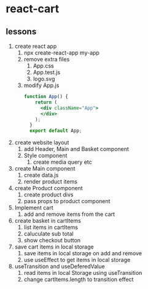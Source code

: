 # react-cart

## lessons

1. create react app
   1. npx create-react-app my-app
   2. remove extra files
      1. App.css
      2. App.test.js
      3. logo.svg
   3. modify App.js
      ```jsx
      function App() {
          return (
            <div className="App">
            </div>
          );
        }
        export default App;
        ```
2. create website layout
   1. add Header, Main and Basket component
   2. Style component
      1. create media query etc
3. create Main component
   1. create data.js
   2. render product items
4. create Product component
   1. create product divs
   2. pass props to product component
5. Implement cart
   1. add and remove items from the cart
6. create basket in cartItems
   1. list items in cartItems
   2. caluculate sub total
   3. show checkout button
7. save cart items in local storage
   1. save items in local storage on add and remove
   2. use useEffect to get items in local storage
8. useTransition and useDeferedValue
   1. read items in local Storage using useTransition
   2. change cartItems.length to transition effect
